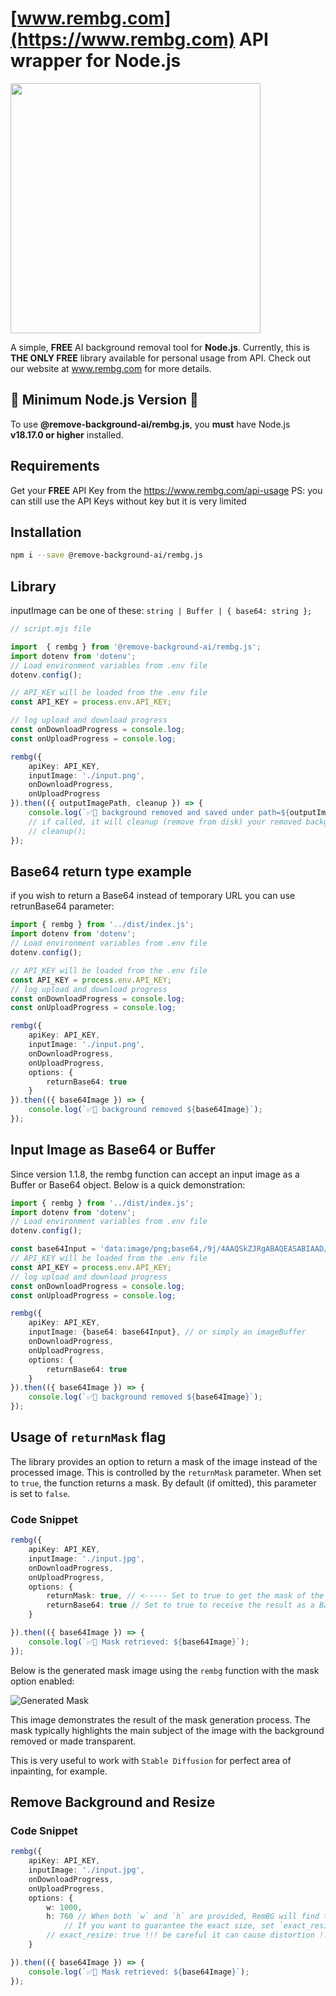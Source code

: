 # [www.rembg.com](https://www.rembg.com) API wrapper for Node.js

<img src="https://github.com/Remove-Background-ai/rembg.js/blob/main/media/background-remove-preview.png" width="400px"  />


A simple, **FREE** AI background removal tool for **Node.js**. Currently, this is **THE ONLY FREE** library available for personal usage from API. Check out our website at www.rembg.com for more details.


## 🚨 Minimum Node.js Version 🚨
To use **@remove-background-ai/rembg.js**, you **must** have Node.js **v18.17.0 or higher** installed.


## Requirements
Get your **FREE** API Key from the https://www.rembg.com/api-usage
PS: you can still use the API Keys without key but it is very limited

## Installation

```bash
npm i --save @remove-background-ai/rembg.js
```

## Library

inputImage can be one of these:
`string | Buffer | { base64: string };`

```typescript
// script.mjs file

import  { rembg } from '@remove-background-ai/rembg.js';
import dotenv from 'dotenv';
// Load environment variables from .env file
dotenv.config();

// API_KEY will be loaded from the .env file
const API_KEY = process.env.API_KEY;

// log upload and download progress
const onDownloadProgress = console.log;
const onUploadProgress = console.log;

rembg({
    apiKey: API_KEY,
    inputImage: './input.png',
    onDownloadProgress,
    onUploadProgress
}).then(({ outputImagePath, cleanup }) => {
    console.log(`✅🎉 background removed and saved under path=${outputImagePath}`);
    // if called, it will cleanup (remove from disk) your removed background image
    // cleanup();
});
```


## Base64 return type example

if you wish to return a Base64 instead of temporary URL you can use retrunBase64 parameter:

```typescript
import { rembg } from '../dist/index.js';
import dotenv from 'dotenv';
// Load environment variables from .env file
dotenv.config();

// API_KEY will be loaded from the .env file
const API_KEY = process.env.API_KEY;
// log upload and download progress
const onDownloadProgress = console.log;
const onUploadProgress = console.log;

rembg({
    apiKey: API_KEY,
    inputImage: './input.png',
    onDownloadProgress,
    onUploadProgress,
    options: {
        returnBase64: true
    }
}).then(({ base64Image }) => {
    console.log(`✅🎉 background removed ${base64Image}`);
});
```

## Input Image as Base64 or Buffer

Since version 1.1.8, the rembg function can accept an input image as a Buffer or Base64 object. Below is a quick demonstration:

```typescript
import { rembg } from '../dist/index.js';
import dotenv from 'dotenv';
// Load environment variables from .env file
dotenv.config();

const base64Input = 'data:image/png;base64,/9j/4AAQSkZJRgABAQEASABIAAD/.....etc'
// API_KEY will be loaded from the .env file
const API_KEY = process.env.API_KEY;
// log upload and download progress
const onDownloadProgress = console.log;
const onUploadProgress = console.log;

rembg({
    apiKey: API_KEY,
    inputImage: {base64: base64Input}, // or simply an imageBuffer
    onDownloadProgress,
    onUploadProgress,
    options: {
        returnBase64: true
    }
}).then(({ base64Image }) => {
    console.log(`✅🎉 background removed ${base64Image}`);
});
```

## Usage of `returnMask` flag

The library provides an option to return a mask of the image instead of the processed image. This is controlled by the `returnMask` parameter. 
When set to `true`, the function returns a mask. By default (if omitted), this parameter is set to `false`.

### Code Snippet

```typescript
rembg({
    apiKey: API_KEY,
    inputImage: './input.jpg',
    onDownloadProgress,
    onUploadProgress,
    options: {
        returnMask: true, // <----- Set to true to get the mask of the image
        returnBase64: true // Set to true to receive the result as a Base64 string
    }

}).then(({ base64Image }) => {
    console.log(`✅🎉 Mask retrieved: ${base64Image}`);
});
```

Below is the generated mask image using the `rembg` function with the mask option enabled:

![Generated Mask](media/generated_mask.png)

This image demonstrates the result of the mask generation process. The mask typically highlights the main subject of the image with the background removed or made transparent.

This is very useful to work with `Stable Diffusion` for perfect area of inpainting, for example.


## Remove Background and Resize


### Code Snippet

```typescript
rembg({
    apiKey: API_KEY,
    inputImage: './input.jpg',
    onDownloadProgress,
    onUploadProgress,
    options: {
        w: 1000, 
        h: 760 // When both `w` and `h` are provided, RemBG will find the best dimensions that fit within the requested width and height while preserving the aspect ratio. 
            // If you want to guarantee the exact size, set `exact_resize: true`.
        // exact_resize: true !!! be careful it can cause distortion !!!
    }

}).then(({ base64Image }) => {
    console.log(`✅🎉 Mask retrieved: ${base64Image}`);
});
```